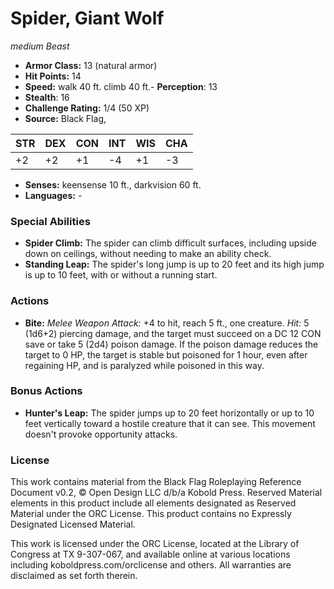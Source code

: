 # Spider, Giant Wolf

*medium* *Beast*

- **Armor Class:** 13 (natural armor)
- **Hit Points:** 14 
- **Speed:** walk 40 ft. climb 40 ft.- **Perception**: 13
- **Stealth**: 16
- **Challenge Rating:** 1/4 (50 XP)
- **Source:** Black Flag,

| STR | DEX | CON | INT | WIS | CHA |
| --- | --- | --- | --- | --- | --- |
| +2 | +2 | +1 | -4 | +1 | -3 |

- **Senses:** keensense 10 ft., darkvision 60 ft.
- **Languages:** -

### Special Abilities

- **Spider Climb:** The spider can climb difficult surfaces, including upside down on ceilings, without needing to make an ability check.
- **Standing Leap:** The spider's long jump is up to 20 feet and its high jump is up to 10 feet, with or without a running start.

### Actions

- **Bite:** _Melee Weapon Attack:_ +4 to hit, reach 5 ft., one creature. _Hit:_ 5 (1d6+2) piercing damage, and the target must succeed on a DC 12 CON save or take 5 (2d4) poison damage. If the poison damage reduces the target to 0 HP, the target is stable but poisoned for 1 hour, even after regaining HP, and is paralyzed while poisoned in this way.

### Bonus Actions

- **Hunter's Leap:** The spider jumps up to 20 feet horizontally or up to 10 feet vertically toward a hostile creature that it can see. This movement doesn't provoke opportunity attacks.


### License

This work contains material from the Black Flag Roleplaying Reference Document v0.2, © Open Design LLC d/b/a Kobold Press. Reserved Material elements in this product include all elements designated as Reserved Material under the ORC License. This product contains no Expressly Designated Licensed Material.

This work is licensed under the ORC License, located at the Library of Congress at TX 9-307-067, and available online at various locations including koboldpress.com/orclicense and others. All warranties are disclaimed as set forth therein.

